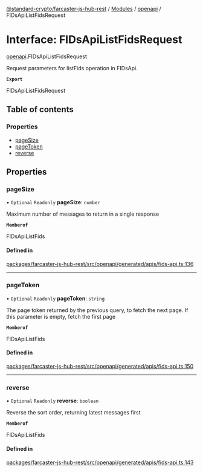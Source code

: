 [@standard-crypto/farcaster-js-hub-rest](../README.md) / [Modules](../modules.md) / [openapi](../modules/openapi.md) / FIDsApiListFidsRequest

# Interface: FIDsApiListFidsRequest

[openapi](../modules/openapi.md).FIDsApiListFidsRequest

Request parameters for listFids operation in FIDsApi.

**`Export`**

FIDsApiListFidsRequest

## Table of contents

### Properties

- [pageSize](openapi.FIDsApiListFidsRequest.md#pagesize)
- [pageToken](openapi.FIDsApiListFidsRequest.md#pagetoken)
- [reverse](openapi.FIDsApiListFidsRequest.md#reverse)

## Properties

### pageSize

• `Optional` `Readonly` **pageSize**: `number`

Maximum number of messages to return in a single response

**`Memberof`**

FIDsApiListFids

#### Defined in

[packages/farcaster-js-hub-rest/src/openapi/generated/apis/fids-api.ts:136](https://github.com/standard-crypto/farcaster-js/blob/main/packages/farcaster-js-hub-rest/src/openapi/generated/apis/fids-api.ts#L136)

___

### pageToken

• `Optional` `Readonly` **pageToken**: `string`

The page token returned by the previous query, to fetch the next page. If this parameter is empty, fetch the first page

**`Memberof`**

FIDsApiListFids

#### Defined in

[packages/farcaster-js-hub-rest/src/openapi/generated/apis/fids-api.ts:150](https://github.com/standard-crypto/farcaster-js/blob/main/packages/farcaster-js-hub-rest/src/openapi/generated/apis/fids-api.ts#L150)

___

### reverse

• `Optional` `Readonly` **reverse**: `boolean`

Reverse the sort order, returning latest messages first

**`Memberof`**

FIDsApiListFids

#### Defined in

[packages/farcaster-js-hub-rest/src/openapi/generated/apis/fids-api.ts:143](https://github.com/standard-crypto/farcaster-js/blob/main/packages/farcaster-js-hub-rest/src/openapi/generated/apis/fids-api.ts#L143)

